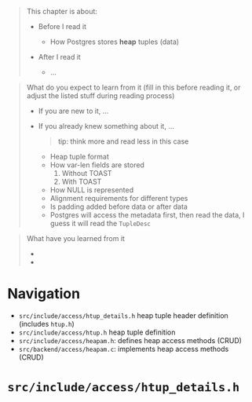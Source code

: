 > This chapter is about:
>
> * Before I read it
>
>   * How Postgres stores **heap** tuples (data)
>
> * After I read it
>   * ...

> What do you expect to learn from it (fill in this before reading it, or adjust
> the listed stuff during reading process)
>
> * If you are new to it, ...
> * If you already knew something about it, ... 
>   > tip: think more and read less in this case
>
>   * Heap tuple format
>   * How var-len fields are stored
>     1. Without TOAST
>     2. With TOAST
>   * How NULL is represented
>   * Alignment requirements for different types
>   * Is padding added before data or after data
>   * Postgres will access the metadata first, then read the data, I guess it 
>     will read the `TupleDesc`

> What have you learned from it
>
> *
> *

# Navigation

* `src/include/access/htup_details.h` heap tuple header definition (includes `htup.h`)
* `src/include/access/htup.h` heap tuple definition
* `src/include/access/heapam.h`: defines heap access methods (CRUD)
* `src/backend/access/heapam.c`: implements heap access methods (CRUD)

# `src/include/access/htup_details.h`   



